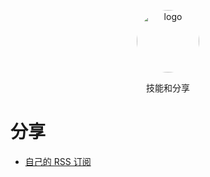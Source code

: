 <p align="center">
	<img width="100" height="100" src="https://avatars1.githubusercontent.com/u/21290640?v=4" alt="logo" style="border-radius: 9999px;">
</p>
<p align="center">
  技能和分享
</p>

# 分享

- [自己的 RSS 订阅](./rss.md)
